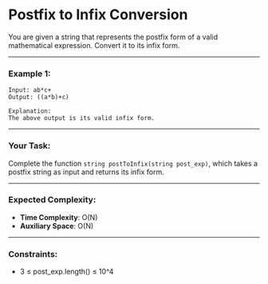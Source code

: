 # Postfix to Infix Conversion

You are given a string that represents the postfix form of a valid mathematical expression. Convert it to its infix form.

---

### Example 1:

```
Input: ab*c+
Output: ((a*b)+c)

Explanation:
The above output is its valid infix form.
```

---

### Your Task:

Complete the function `string postToInfix(string post_exp)`, which takes a postfix string as input and returns its infix form.

---

### Expected Complexity:

- **Time Complexity**: O(N)
- **Auxiliary Space**: O(N)

---

### Constraints:

- 3 ≤ post_exp.length() ≤ 10^4
